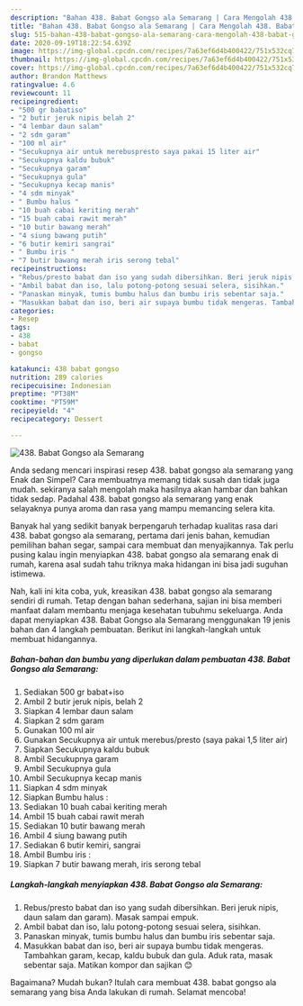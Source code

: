 ```yaml
---
description: "Bahan 438. Babat Gongso ala Semarang | Cara Mengolah 438. Babat Gongso ala Semarang Yang Enak Dan Lezat"
title: "Bahan 438. Babat Gongso ala Semarang | Cara Mengolah 438. Babat Gongso ala Semarang Yang Enak Dan Lezat"
slug: 515-bahan-438-babat-gongso-ala-semarang-cara-mengolah-438-babat-gongso-ala-semarang-yang-enak-dan-lezat
date: 2020-09-19T18:22:54.639Z
image: https://img-global.cpcdn.com/recipes/7a63ef6d4b400422/751x532cq70/438-babat-gongso-ala-semarang-foto-resep-utama.jpg
thumbnail: https://img-global.cpcdn.com/recipes/7a63ef6d4b400422/751x532cq70/438-babat-gongso-ala-semarang-foto-resep-utama.jpg
cover: https://img-global.cpcdn.com/recipes/7a63ef6d4b400422/751x532cq70/438-babat-gongso-ala-semarang-foto-resep-utama.jpg
author: Brandon Matthews
ratingvalue: 4.6
reviewcount: 11
recipeingredient:
- "500 gr babatiso"
- "2 butir jeruk nipis belah 2"
- "4 lembar daun salam"
- "2 sdm garam"
- "100 ml air"
- "Secukupnya air untuk merebuspresto saya pakai 15 liter air"
- "Secukupnya kaldu bubuk"
- "Secukupnya garam"
- "Secukupnya gula"
- "Secukupnya kecap manis"
- "4 sdm minyak"
- " Bumbu halus "
- "10 buah cabai keriting merah"
- "15 buah cabai rawit merah"
- "10 butir bawang merah"
- "4 siung bawang putih"
- "6 butir kemiri sangrai"
- " Bumbu iris "
- "7 butir bawang merah iris serong tebal"
recipeinstructions:
- "Rebus/presto babat dan iso yang sudah dibersihkan. Beri jeruk nipis, daun salam dan garam). Masak sampai empuk."
- "Ambil babat dan iso, lalu potong-potong sesuai selera, sisihkan."
- "Panaskan minyak, tumis bumbu halus dan bumbu iris sebentar saja."
- "Masukkan babat dan iso, beri air supaya bumbu tidak mengeras. Tambahkan garam, kecap, kaldu bubuk dan gula. Aduk rata, masak sebentar saja. Matikan kompor dan sajikan 😊"
categories:
- Resep
tags:
- 438
- babat
- gongso

katakunci: 438 babat gongso 
nutrition: 289 calories
recipecuisine: Indonesian
preptime: "PT38M"
cooktime: "PT59M"
recipeyield: "4"
recipecategory: Dessert

---
```



![438. Babat Gongso ala Semarang](https://img-global.cpcdn.com/recipes/7a63ef6d4b400422/751x532cq70/438-babat-gongso-ala-semarang-foto-resep-utama.jpg)

Anda sedang mencari inspirasi resep 438. babat gongso ala semarang yang Enak dan Simpel? Cara membuatnya memang tidak susah dan tidak juga mudah. sekiranya salah mengolah maka hasilnya akan hambar dan bahkan tidak sedap. Padahal 438. babat gongso ala semarang yang enak selayaknya punya aroma dan rasa yang mampu memancing selera kita.

Banyak hal yang sedikit banyak berpengaruh terhadap kualitas rasa dari 438. babat gongso ala semarang, pertama dari jenis bahan, kemudian pemilihan bahan segar, sampai cara membuat dan menyajikannya. Tak perlu pusing kalau ingin menyiapkan 438. babat gongso ala semarang enak di rumah, karena asal sudah tahu triknya maka hidangan ini bisa jadi suguhan istimewa.




Nah, kali ini kita coba, yuk, kreasikan 438. babat gongso ala semarang sendiri di rumah. Tetap dengan bahan sederhana, sajian ini bisa memberi manfaat dalam membantu menjaga kesehatan tubuhmu sekeluarga. Anda dapat menyiapkan 438. Babat Gongso ala Semarang menggunakan 19 jenis bahan dan 4 langkah pembuatan. Berikut ini langkah-langkah untuk membuat hidangannya.

<!--inarticleads1-->

##### Bahan-bahan dan bumbu yang diperlukan dalam pembuatan 438. Babat Gongso ala Semarang:

1. Sediakan 500 gr babat+iso
1. Ambil 2 butir jeruk nipis, belah 2
1. Siapkan 4 lembar daun salam
1. Siapkan 2 sdm garam
1. Gunakan 100 ml air
1. Gunakan Secukupnya air untuk merebus/presto (saya pakai 1,5 liter air)
1. Siapkan Secukupnya kaldu bubuk
1. Ambil Secukupnya garam
1. Ambil Secukupnya gula
1. Ambil Secukupnya kecap manis
1. Siapkan 4 sdm minyak
1. Siapkan  Bumbu halus :
1. Sediakan 10 buah cabai keriting merah
1. Ambil 15 buah cabai rawit merah
1. Sediakan 10 butir bawang merah
1. Ambil 4 siung bawang putih
1. Sediakan 6 butir kemiri, sangrai
1. Ambil  Bumbu iris :
1. Siapkan 7 butir bawang merah, iris serong tebal




<!--inarticleads2-->

##### Langkah-langkah menyiapkan 438. Babat Gongso ala Semarang:

1. Rebus/presto babat dan iso yang sudah dibersihkan. Beri jeruk nipis, daun salam dan garam). Masak sampai empuk.
1. Ambil babat dan iso, lalu potong-potong sesuai selera, sisihkan.
1. Panaskan minyak, tumis bumbu halus dan bumbu iris sebentar saja.
1. Masukkan babat dan iso, beri air supaya bumbu tidak mengeras. Tambahkan garam, kecap, kaldu bubuk dan gula. Aduk rata, masak sebentar saja. Matikan kompor dan sajikan 😊




Bagaimana? Mudah bukan? Itulah cara membuat 438. babat gongso ala semarang yang bisa Anda lakukan di rumah. Selamat mencoba!
